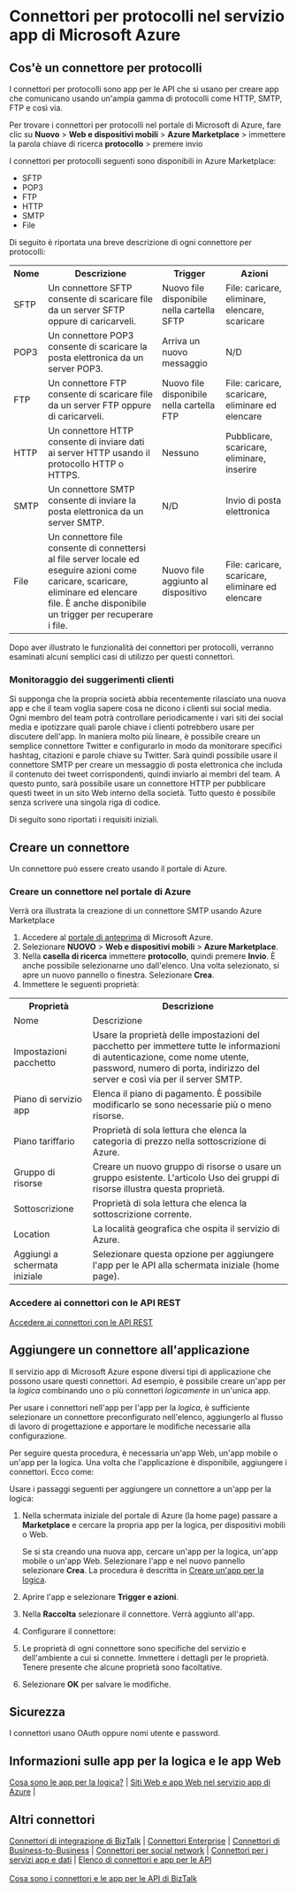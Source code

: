 <properties 
	pageTitle="Connettori per protocolli delle app per le API di Microsoft Azure | Microservizio app per le API" 
	description="Informazioni su come creare app per le API per i connettori per protocolli di Microsoft Azure e aggiungere l'app per le API all'app per la logica; microservizi" 
	services="app-service\logic" 
	documentationCenter="" 
	authors="MandiOhlinger" 
	manager="dwrede" 
	editor=""/>

<tags 
	ms.service="app-service-logic" 
	ms.workload="integration" 
	ms.tgt_pltfrm="na" 
	ms.devlang="na" 
	ms.topic="article" 
	ms.date="03/31/2015" 
	ms.author="deonhe"/>


# Connettori per protocolli nel servizio app di Microsoft Azure


## Cos'è un connettore per protocolli
I connettori per protocolli sono app per le API che si usano per creare app che comunicano usando un'ampia gamma di protocolli come HTTP, SMTP, FTP e così via.

Per trovare i connettori per protocolli nel portale di Microsoft di Azure, fare clic su **Nuovo** > **Web e dispositivi mobili** > **Azure Marketplace** > immettere la parola chiave di ricerca **protocollo** > premere invio

I connettori per protocolli seguenti sono disponibili in Azure Marketplace:

- SFTP
- POP3
- FTP
- HTTP
- SMTP
- File

Di seguito è riportata una breve descrizione di ogni connettore per protocolli:

<table>
<tr>
<th> Nome</th>
<th> Descrizione</th>
<th> Trigger</th>
<th> Azioni</th>

<tr>
<td>SFTP
<td>Un connettore SFTP consente di scaricare file da un server SFTP oppure di caricarveli.
<td>Nuovo file disponibile nella cartella SFTP

<td>File: caricare, eliminare, elencare, scaricare 

</tr>

<tr>
<td>POP3
<td>Un connettore POP3 consente di scaricare la posta elettronica da un server POP3.
<td>Arriva un nuovo messaggio
<td>N/D
</tr>

<tr>
<td>FTP
<td>Un connettore FTP consente di scaricare file da un server FTP oppure di caricarveli.
<td>Nuovo file disponibile nella cartella FTP
<td>File: caricare, scaricare, eliminare ed elencare
</tr>

<tr>
<td>HTTP
<td>Un connettore HTTP consente di inviare dati ai server HTTP usando il protocollo HTTP o HTTPS.
<td>Nessuno
<td>Pubblicare, scaricare, eliminare, inserire
</tr>

<tr>
<td>SMTP
<td>Un connettore SMTP consente di inviare la posta elettronica da un server SMTP.
<td>N/D
<td>Invio di posta elettronica
</tr>

<tr>
<td>File
<td>Un connettore file consente di connettersi al file server locale ed eseguire azioni come caricare, scaricare, eliminare ed elencare file. È anche disponibile un trigger per recuperare i file.
<td>Nuovo file aggiunto al dispositivo
<td>File: caricare, scaricare, eliminare ed elencare
</tr>


</table>

Dopo aver illustrato le funzionalità dei connettori per protocolli, verranno esaminati alcuni semplici casi di utilizzo per questi connettori.

### Monitoraggio dei suggerimenti clienti ###
Si supponga che la propria società abbia recentemente rilasciato una nuova app e che il team voglia sapere cosa ne dicono i clienti sui social media. Ogni membro del team potrà controllare periodicamente i vari siti dei social media e ipotizzare quali parole chiave i clienti potrebbero usare per discutere dell'app. In maniera molto più lineare, è possibile creare un semplice connettore Twitter e configurarlo in modo da monitorare specifici hashtag, citazioni e parole chiave su Twitter. Sarà quindi possibile usare il connettore SMTP per creare un messaggio di posta elettronica che includa il contenuto dei tweet corrispondenti, quindi inviarlo ai membri del team. A questo punto, sarà possibile usare un connettore HTTP per pubblicare questi tweet in un sito Web interno della società. Tutto questo è possibile senza scrivere una singola riga di codice.

Di seguito sono riportati i requisiti iniziali.

## Creare un connettore

Un connettore può essere creato usando il portale di Azure.

### Creare un connettore nel portale di Azure

Verrà ora illustrata la creazione di un connettore SMTP usando Azure Marketplace

1. Accedere al [portale di anteprima](https://portal.azure.com) di Microsoft Azure.
2. Selezionare **NUOVO** > **Web e dispositivi mobili** > **Azure Marketplace**.
3. Nella **casella di ricerca** immettere **protocollo**, quindi premere **Invio**. È anche possibile selezionarne uno dall'elenco. Una volta selezionato, si apre un nuovo pannello o finestra. Selezionare **Crea**. 
4. Immettere le seguenti proprietà:

<table>
<tr><th>Proprietà</th> <th>Descrizione</th> </tr>
<tr><td>Nome</td> <td>Descrizione</td> </tr>
<tr><td>Impostazioni pacchetto</td> <td>Usare la proprietà delle impostazioni del pacchetto per immettere tutte le informazioni di autenticazione, come nome utente, password, numero di porta, indirizzo del server e così via per il server SMTP. </td> </tr>
<tr><td>Piano di servizio app</td> <td>Elenca il piano di pagamento. È possibile modificarlo se sono necessarie più o meno risorse.</th> </td>
<tr><td>Piano tariffario</td> <td>Proprietà di sola lettura che elenca la categoria di prezzo nella sottoscrizione di Azure.</td> </tr>
<tr><td>Gruppo di risorse</td> <td>Creare un nuovo gruppo di risorse o usare un gruppo esistente. L'articolo Uso dei gruppi di risorse illustra questa proprietà.</td> </tr>
<tr><td>Sottoscrizione</td> <td>Proprietà di sola lettura che elenca la sottoscrizione corrente.</td> </tr>
<tr><td>Location</td> <td>La località geografica che ospita il servizio di Azure.</th> </td>
<tr><td>Aggiungi a schermata iniziale</td> <td>Selezionare questa opzione per aggiungere l'app per le API alla schermata iniziale (home page).</td></tr>
</table>

### Accedere ai connettori con le API REST
[Accedere ai connettori con le API REST](http://go.microsoft.com/fwlink/p/?LinkId=529766)

## Aggiungere un connettore all'applicazione 
Il servizio app di Microsoft Azure espone diversi tipi di applicazione che possono usare questi connettori. Ad esempio, è possibile creare un'app per la *logica* combinando uno o più connettori *logicamente* in un'unica app.

Per usare i connettori nell'app per l'app per la *logica*, è sufficiente selezionare un connettore preconfigurato nell'elenco, aggiungerlo al flusso di lavoro di progettazione e apportare le modifiche necessarie alla configurazione.

Per seguire questa procedura, è necessaria un'app Web, un'app mobile o un'app per la logica. Una volta che l'applicazione è disponibile, aggiungere i connettori. Ecco come:

Usare i passaggi seguenti per aggiungere un connettore a un'app per la logica:

1. Nella schermata iniziale del portale di Azure (la home page) passare a **Marketplace** e cercare la propria app per la logica, per dispositivi mobili o Web. 

	Se si sta creando una nuova app, cercare un'app per la logica, un'app mobile o un'app Web. Selezionare l'app e nel nuovo pannello selezionare **Crea**. La procedura è descritta in [Creare un'app per la logica](app-service-logic-create-a-logic-app.md).

2. Aprire l'app e selezionare **Trigger e azioni**.
3. Nella **Raccolta** selezionare il connettore. Verrà aggiunto all'app.
4. Configurare il connettore:
5. Le proprietà di ogni connettore sono specifiche del servizio e dell'ambiente a cui si connette. Immettere i dettagli per le proprietà. Tenere presente che alcune proprietà sono facoltative.
6. Selezionare **OK** per salvare le modifiche.


## Sicurezza
I connettori usano OAuth oppure nomi utente e password.

## Informazioni sulle app per la logica e le app Web
[Cosa sono le app per la logica?](app-service-logic-what-are-logic-apps.md) | [Siti Web e app Web nel servizio app di Azure](../app-service-web/app-service-web-overview.md) |


## Altri connettori

[Connettori di integrazione di BizTalk](app-service-logic-integration-connectors.md) | [Connettori Enterprise](app-service-logic-enterprise-connectors.md) | [Connettori di Business-to-Business](app-service-logic-b2b-connectors.md) | [Connettori per social network](app-service-logic-social-connectors.md) | [Connettori per i servizi app e dati](app-service-logic-data-connectors.md) | [Elenco di connettori e app per le API](app-service-logic-connectors-list.md)<br/><br/> [Cosa sono i connettori e le app per le API di BizTalk](app-service-logic-what-are-biztalk-api-apps.md)
 

<!---HONumber=62-->